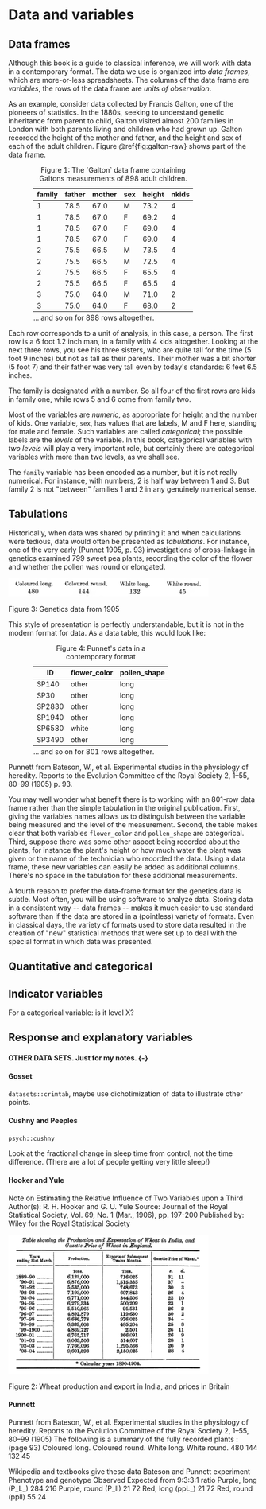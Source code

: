 # Data and variables




## Data frames

Although this book is a guide to classical inference, we will work with data in a contemporary format. The data we use is organized into *data frames*, which are more-or-less spreadsheets. The columns of the data frame are *variables*, the rows of the data frame are *units of observation*.

As an example, consider data collected by Francis Galton, one of the pioneers of statistics. In the 1880s, seeking to understand genetic inheritance from parent to child, Galton visited almost 200 families in London with both parents living and children who had grown up. Galton recorded the height of the mother and father, and the height and sex of each of the adult children. Figure \@ref{fig:galton-raw} shows part of the data frame.

<table class="table" style="width: auto !important; margin-left: 10%; margin-right: auto;">
<caption>Figure 1: The `Galton` data frame containing Galtons measurements of 898 adult children.</caption>
 <thead>
  <tr>
   <th> family </th>
   <th> father </th>
   <th> mother </th>
   <th> sex </th>
   <th> height </th>
   <th> nkids </th>
  </tr>
 </thead>
<tbody>
  <tr>
   <td> 1 </td>
   <td> 78.5 </td>
   <td> 67.0 </td>
   <td> M </td>
   <td> 73.2 </td>
   <td> 4 </td>
  </tr>
  <tr>
   <td> 1 </td>
   <td> 78.5 </td>
   <td> 67.0 </td>
   <td> F </td>
   <td> 69.2 </td>
   <td> 4 </td>
  </tr>
  <tr>
   <td> 1 </td>
   <td> 78.5 </td>
   <td> 67.0 </td>
   <td> F </td>
   <td> 69.0 </td>
   <td> 4 </td>
  </tr>
  <tr>
   <td> 1 </td>
   <td> 78.5 </td>
   <td> 67.0 </td>
   <td> F </td>
   <td> 69.0 </td>
   <td> 4 </td>
  </tr>
  <tr>
   <td> 2 </td>
   <td> 75.5 </td>
   <td> 66.5 </td>
   <td> M </td>
   <td> 73.5 </td>
   <td> 4 </td>
  </tr>
  <tr>
   <td> 2 </td>
   <td> 75.5 </td>
   <td> 66.5 </td>
   <td> M </td>
   <td> 72.5 </td>
   <td> 4 </td>
  </tr>
  <tr>
   <td> 2 </td>
   <td> 75.5 </td>
   <td> 66.5 </td>
   <td> F </td>
   <td> 65.5 </td>
   <td> 4 </td>
  </tr>
  <tr>
   <td> 2 </td>
   <td> 75.5 </td>
   <td> 66.5 </td>
   <td> F </td>
   <td> 65.5 </td>
   <td> 4 </td>
  </tr>
  <tr>
   <td> 3 </td>
   <td> 75.0 </td>
   <td> 64.0 </td>
   <td> M </td>
   <td> 71.0 </td>
   <td> 2 </td>
  </tr>
  <tr>
   <td> 3 </td>
   <td> 75.0 </td>
   <td> 64.0 </td>
   <td> F </td>
   <td> 68.0 </td>
   <td> 2 </td>
  </tr>
</tbody>
<tfoot><tr><td style="padding: 0; border: 0;" colspan="100%">
<sup></sup> ... and so on for 898 rows altogether.</td></tr></tfoot>
</table>

Each row corresponds to a unit of analysis, in this case, a person. The first row is a 6 foot 1.2 inch man, in a family with 4 kids altogether. Looking at the next three rows, you see his three sisters, who are quite tall for the time (5 foot 9 inches) but not as tall as their parents. Their mother was a bit shorter (5 foot 7) and their father was very tall even by today's standards: 6 feet 6.5 inches.

The family is designated with a number. So all four of the first rows are kids in family one, while rows 5 and 6 come from family two.

Most of the variables are *numeric*, as appropriate for height and the number of kids. One variable, `sex`, has values that are labels, M and F here, standing for male and female. Such variables are called *categorical*; the possible labels are the *levels* of the variable. In this book, categorical variables with *two levels* will play a very important role, but certainly there are categorical variables with more than two levels, as we shall see.

The `family` variable has been encoded as a number, but it is not really numerical. For instance, with numbers, 2 is half way between 1 and 3. But family 2 is not "between" families 1 and 2 in any genuinely numerical sense.

## Tabulations

Historically, when data was shared by printing it and when calculations were tedious, data would often be presented as *tabulations*. For instance, one of the very early (Punnet 1905, p. 93) investigations of cross-linkage in genetics examined 799 sweet pea plants, recording the color of the flower and whether the pollen was round or elongated. 

<div class="figure" style="text-align: FALSE">
<img src="images/Punnet-page-93.png" alt="Figure 3: Genetics data from 1905" width="80%" />
<p class="caption">Figure 3: Genetics data from 1905</p>
</div>

This style of presentation is perfectly understandable, but it is not in the modern format for data. As a data table, this would look like:

<table class="table" style="width: auto !important; margin-left: 10%; margin-right: auto;">
<caption>Figure 4: Punnet's data in a contemporary format</caption>
 <thead>
  <tr>
   <th> ID </th>
   <th> flower_color </th>
   <th> pollen_shape </th>
  </tr>
 </thead>
<tbody>
  <tr>
   <td> SP140 </td>
   <td> other </td>
   <td> long </td>
  </tr>
  <tr>
   <td> SP30 </td>
   <td> other </td>
   <td> long </td>
  </tr>
  <tr>
   <td> SP2830 </td>
   <td> other </td>
   <td> long </td>
  </tr>
  <tr>
   <td> SP1940 </td>
   <td> other </td>
   <td> long </td>
  </tr>
  <tr>
   <td> SP6580 </td>
   <td> white </td>
   <td> long </td>
  </tr>
  <tr>
   <td> SP3490 </td>
   <td> other </td>
   <td> long </td>
  </tr>
</tbody>
<tfoot><tr><td style="padding: 0; border: 0;" colspan="100%">
<sup></sup> ... and so on for 801 rows altogether.</td></tr></tfoot>
</table>

Punnett from Bateson, W., et al. Experimental studies in the physiology of heredity. Reports to the Evolution Committee of the Royal Society 2, 1–55, 80–99 (1905) p. 93.

You may well wonder what benefit there is to working with an 801-row data frame rather than the simple tabulation in the original publication. First, giving the variables names allows us to distinguish between the variable being measured and the level of the measurement. Second, the table makes clear that both variables `flower_color` and `pollen_shape` are categorical. Third, suppose there was some other aspect being recorded about the plants, for instance the plant's height or how much water the plant was given or the name of the technician who recorded the data. Using a data frame, these new variables can easily be added as additional columns. There's no space in the tabulation for these additional measurements.

A fourth reason to prefer the data-frame format for the genetics data is subtle. Most often, you will be using software to analyze data. Storing data in a consistent way -- data frames -- makes it much easier to use standard software than if the data are stored in a (pointless) variety of formats. Even in classical days, the variety of formats used to store data resulted in the creation of "new" statistical methods that were set up to deal with the special format in which data was presented.

## Quantitative and categorical

## Indicator variables

For a categorical variable: is it level X?

## Response and explanatory variables




#### OTHER DATA SETS. Just for my notes. {-}

#### Gosset

`datasets::crimtab`, maybe use dichotimization of data to illustrate other points.

#### Cushny and Peeples

`psych::cushny`

Look at the fractional change in sleep time from control, not the time difference. (There are a lot of people getting very little sleep!)

#### Hooker and Yule

Note on Estimating the Relative Influence of Two Variables upon a Third
Author(s): R. H. Hooker and G. U. Yule
Source: Journal of the Royal Statistical Society, Vol. 69, No. 1 (Mar., 1906), pp. 197-200 Published by: Wiley for the Royal Statistical Society

<div class="figure" style="text-align: FALSE">
<img src="images/india-exports-yule.png" alt="Figure 2: Wheat production and export in India, and prices in Britain" width="80%" />
<p class="caption">Figure 2: Wheat production and export in India, and prices in Britain</p>
</div>


#### Punnett

Punnett from Bateson, W., et al. Experimental studies in the physiology of heredity. Reports to the Evolution Committee of the Royal Society 2, 1–55, 80–99 (1905)
The following is a summary of the fully recorded plants : (page 93)
Coloured long. Coloured round. White long. White round. 480 144 132 45

Wikipedia and textbooks give these data
Bateson and Punnett experiment
Phenotype and genotype	Observed	Expected from 9:3:3:1 ratio
Purple, long (P_L_)	284	216
Purple, round (P_ll)	21	72
Red, long (ppL_)	21	72
Red, round (ppll)	55	24


